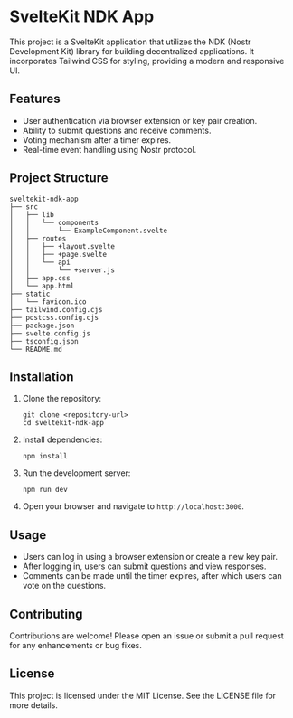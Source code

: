 # SvelteKit NDK App

This project is a SvelteKit application that utilizes the NDK (Nostr Development Kit) library for building decentralized applications. It incorporates Tailwind CSS for styling, providing a modern and responsive UI.

## Features

- User authentication via browser extension or key pair creation.
- Ability to submit questions and receive comments.
- Voting mechanism after a timer expires.
- Real-time event handling using Nostr protocol.

## Project Structure

```
sveltekit-ndk-app
├── src
│   ├── lib
│   │   └── components
│   │       └── ExampleComponent.svelte
│   ├── routes
│   │   ├── +layout.svelte
│   │   ├── +page.svelte
│   │   └── api
│   │       └── +server.js
│   ├── app.css
│   └── app.html
├── static
│   └── favicon.ico
├── tailwind.config.cjs
├── postcss.config.cjs
├── package.json
├── svelte.config.js
├── tsconfig.json
└── README.md
```

## Installation

1. Clone the repository:
   ```
   git clone <repository-url>
   cd sveltekit-ndk-app
   ```

2. Install dependencies:
   ```
   npm install
   ```

3. Run the development server:
   ```
   npm run dev
   ```

4. Open your browser and navigate to `http://localhost:3000`.

## Usage

- Users can log in using a browser extension or create a new key pair.
- After logging in, users can submit questions and view responses.
- Comments can be made until the timer expires, after which users can vote on the questions.

## Contributing

Contributions are welcome! Please open an issue or submit a pull request for any enhancements or bug fixes.

## License

This project is licensed under the MIT License. See the LICENSE file for more details.